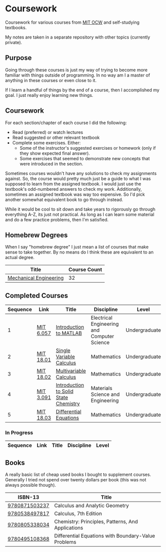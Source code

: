 # Coursework

Coursework for various courses from [MIT OCW](https://ocw.mit.edu/) and self-studying textbooks.

My notes are taken in a separate repository with other topics (currently private).


## Purpose
Going through these courses is just my way of trying to become more familiar with things outside of programming. 
In no way am I a master of anything in these courses or even close to it. 

If I learn a handful of things by the end of a course, then I accomplished my goal.
I just really enjoy learning new things.


## Coursework
For each section/chapter of each course I did the following:
- Read (preferred) or watch lectures
- Read suggested or other relevant textbook
- Complete some exercises. Either:
  - Some of the instructor's suggested exercises or homework (only if they show expected final answer).
  - Some exercises that seemed to demonstrate new concepts that were introduced in the section.

Sometimes courses wouldn't have any solutions to check my assignments against. So, the course would pretty much
just be a guide to what I was supposed to learn from the assigned textbook. I would just use the textbook's
odd-numbered answers to check my work.
Additionally, sometimes an assigned textbook was way too expensive. So I'd pick another somewhat equivalent
book to go through instead.

While it would be cool to sit down and take years to rigorously go through everything A-Z, its just not practical.
As long as I can learn some material and do a few practice problems, then I'm satisfied.


## Homebrew Degrees
When I say "homebrew degree" I just mean a list of courses that make sense to take together.
By no means do I think these are equivalent to an actual degree.

| Title                                                           | Course Count |
| --------------------------------------------------------------- | ------------ |
| [Mechanical Engineering](disciplines/mechanical_engineering.md) | 32 |


## Completed Courses
| Sequence | Link | Title | Discipline | Level |
| ---- | ---- | ----- | ---------- | ----- |
| 1 | [MIT 6.057](https://ocw.mit.edu/courses/electrical-engineering-and-computer-science/6-057-introduction-to-matlab-january-iap-2019) | [Introduction to MATLAB](courses/6.057) | Electrical Engineering and Computer Science | Undergraduate |
| 2 | [MIT 18.01](https://ocw.mit.edu/courses/mathematics/18-01-single-variable-calculus-fall-2006) | [Single Variable Calculus](courses/18.01) | Mathematics | Undergraduate |
| 3 | [MIT 18.02](https://ocw.mit.edu/courses/mathematics/18-02-multivariable-calculus-fall-2007) | [Multivariable Calculus](courses/18.02) | Mathematics | Undergraduate |
| 4 | [MIT 3.091](https://ocw.mit.edu/courses/materials-science-and-engineering/3-091-introduction-to-solid-state-chemistry-fall-2018/) | [Introduction to Solid State Chemistry](courses/3.091) | Materials Science and Engineering | Undergraduate |
| 5 | [MIT 18.03](https://ocw.mit.edu/courses/mathematics/18-03-differential-equations-spring-2010/) | [Differential Equations](courses/18.03) | Mathematics | Undergraduate |


### In Progress
| Sequence | Link | Title | Discipline | Level |
| ---- | ---- | ----- | ---------- | ----- |


## Books
A really basic list of cheap used books I bought to supplement courses.
Generally I tried not spend over twenty dollars per book (this was not always possible though).

| ISBN-13 | Title |
| ---- | ---- |
| [9780871503237](https://isbnsearch.org/isbn/9780871503237) | Calculus and Analytic Geometry |
| [9780538497817](https://isbnsearch.org/isbn/9780538497817) | Calculus, 7th Edition |
| [9780805338034](https://isbnsearch.org/isbn/9780805338034) | Chemistry: Principles, Patterns, And Applications |
| [9780495108368](https://isbnsearch.org/isbn/9780495108368) | Differential Equations with Boundary-Value Problems |
